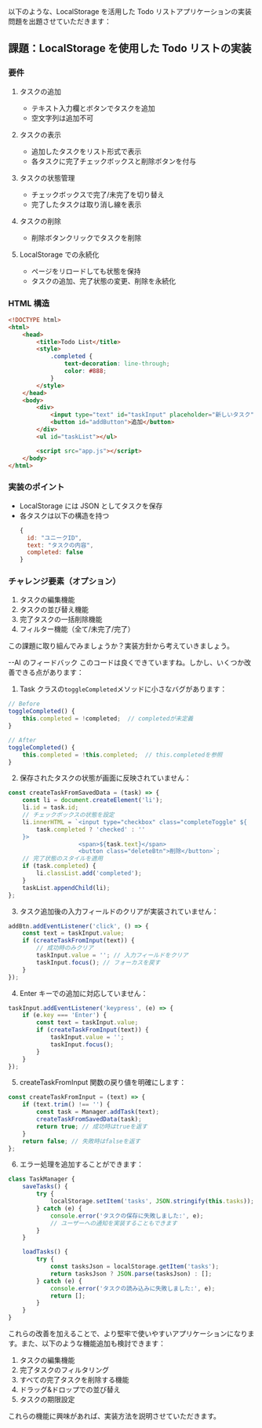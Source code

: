 以下のような、LocalStorage を活用した Todo リストアプリケーションの実装問題を出題させていただきます：

## 課題：LocalStorage を使用した Todo リストの実装

### 要件

1. タスクの追加

    - テキスト入力欄とボタンでタスクを追加
    - 空文字列は追加不可

2. タスクの表示

    - 追加したタスクをリスト形式で表示
    - 各タスクに完了チェックボックスと削除ボタンを付与

3. タスクの状態管理

    - チェックボックスで完了/未完了を切り替え
    - 完了したタスクは取り消し線を表示

4. タスクの削除

    - 削除ボタンクリックでタスクを削除

5. LocalStorage での永続化
    - ページをリロードしても状態を保持
    - タスクの追加、完了状態の変更、削除を永続化

### HTML 構造

```html
<!DOCTYPE html>
<html>
    <head>
        <title>Todo List</title>
        <style>
            .completed {
                text-decoration: line-through;
                color: #888;
            }
        </style>
    </head>
    <body>
        <div>
            <input type="text" id="taskInput" placeholder="新しいタスク" />
            <button id="addButton">追加</button>
        </div>
        <ul id="taskList"></ul>

        <script src="app.js"></script>
    </body>
</html>
```

### 実装のポイント

-   LocalStorage には JSON としてタスクを保存
-   各タスクは以下の構造を持つ
    ```javascript
    {
      id: "ユニークID",
      text: "タスクの内容",
      completed: false
    }
    ```

### チャレンジ要素（オプション）

1. タスクの編集機能
2. タスクの並び替え機能
3. 完了タスクの一括削除機能
4. フィルター機能（全て/未完了/完了）

この課題に取り組んでみましょうか？実装方針から考えていきましょう。

--AI のフィードバック
このコードは良くできていますね。しかし、いくつか改善できる点があります：

1. Task クラスの`toggleCompleted`メソッドに小さなバグがあります：

```javascript
// Before
toggleCompleted() {
    this.completed = !completed;  // completedが未定義
}

// After
toggleCompleted() {
    this.completed = !this.completed;  // this.completedを参照
}
```

2. 保存されたタスクの状態が画面に反映されていません：

```javascript
const createTaskFromSavedData = (task) => {
    const li = document.createElement('li');
    li.id = task.id;
    // チェックボックスの状態を設定
    li.innerHTML = `<input type="checkbox" class="completeToggle" ${
        task.completed ? 'checked' : ''
    }>
                    <span>${task.text}</span>
                    <button class="deleteBtn">削除</button>`;
    // 完了状態のスタイルを適用
    if (task.completed) {
        li.classList.add('completed');
    }
    taskList.appendChild(li);
};
```

3. タスク追加後の入力フィールドのクリアが実装されていません：

```javascript
addBtn.addEventListener('click', () => {
    const text = taskInput.value;
    if (createTaskFromInput(text)) {
        // 成功時のみクリア
        taskInput.value = ''; // 入力フィールドをクリア
        taskInput.focus(); // フォーカスを戻す
    }
});
```

4. Enter キーでの追加に対応していません：

```javascript
taskInput.addEventListener('keypress', (e) => {
    if (e.key === 'Enter') {
        const text = taskInput.value;
        if (createTaskFromInput(text)) {
            taskInput.value = '';
            taskInput.focus();
        }
    }
});
```

5. createTaskFromInput 関数の戻り値を明確にします：

```javascript
const createTaskFromInput = (text) => {
    if (text.trim() !== '') {
        const task = Manager.addTask(text);
        createTaskFromSavedData(task);
        return true; // 成功時はtrueを返す
    }
    return false; // 失敗時はfalseを返す
};
```

6. エラー処理を追加することができます：

```javascript
class TaskManager {
    saveTasks() {
        try {
            localStorage.setItem('tasks', JSON.stringify(this.tasks));
        } catch (e) {
            console.error('タスクの保存に失敗しました:', e);
            // ユーザーへの通知を実装することもできます
        }
    }

    loadTasks() {
        try {
            const tasksJson = localStorage.getItem('tasks');
            return tasksJson ? JSON.parse(tasksJson) : [];
        } catch (e) {
            console.error('タスクの読み込みに失敗しました:', e);
            return [];
        }
    }
}
```

これらの改善を加えることで、より堅牢で使いやすいアプリケーションになります。また、以下のような機能追加も検討できます：

1. タスクの編集機能
2. 完了タスクのフィルタリング
3. すべての完了タスクを削除する機能
4. ドラッグ&ドロップでの並び替え
5. タスクの期限設定

これらの機能に興味があれば、実装方法を説明させていただきます。
